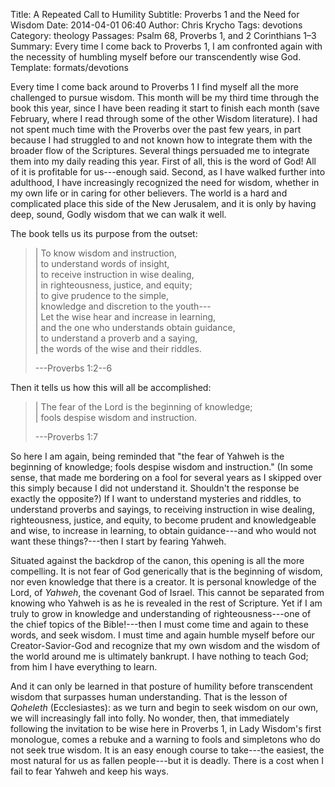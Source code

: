 Title: A Repeated Call to Humility
Subtitle: Proverbs 1 and the Need for Wisdom
Date: 2014-04-01 06:40
Author: Chris Krycho
Tags: devotions
Category: theology
Passages: Psalm 68, Proverbs 1, and 2 Corinthians 1&ndash;3
Summary: Every time I come back to Proverbs 1, I am confronted again with the necessity of humbling myself before our transcendently wise God.
Template: formats/devotions

Every time I come back around to Proverbs 1 I find myself all the more
challenged to pursue wisdom. This month will be my third time through the book
this year, since I have been reading it start to finish each month (save
February, where I read through some of the other Wisdom literature). I had not
spent much time with the Proverbs over the past few years, in part because I had
struggled to and not known how to integrate them with the broader flow of the
Scriptures. Several things persuaded me to integrate them into my daily reading
this year. First of all, this is the word of God! All of it is profitable for
us---enough said. Second, as I have walked further into adulthood, I have
increasingly recognized the need for wisdom, whether in my own life or in caring
for other believers. The world is a hard and complicated place this side of the
New Jerusalem, and it is only by having deep, sound, Godly wisdom that we can
walk it well.

The book tells us its purpose from the outset:

> | To know wisdom and instruction,  
> |     to understand words of insight,  
> | to receive instruction in wise dealing,  
> |     in righteousness, justice, and equity;  
> | to give prudence to the simple,  
> |     knowledge and discretion to the youth---   
> | Let the wise hear and increase in learning,  
> |     and the one who understands obtain guidance,  
> | to understand a proverb and a saying,  
> |     the words of the wise and their riddles.
>
> <p class="citation">---Proverbs 1:2--6</p>

Then it tells us how this will all be accomplished:

> | The fear of the <span class=smcp>Lord</span> is the beginning of knowledge;  
> |     fools despise wisdom and instruction.
> 
> <p class="citation">---Proverbs 1:7</p>

So here I am again, being reminded that "the fear of Yahweh is the beginning of
knowledge; fools despise wisdom and instruction." (In some sense, that made me
bordering on a fool for several years as I skipped over this simply because I
did not understand it. Shouldn't the response be exactly the opposite?) If I
want to understand mysteries and riddles, to understand proverbs and sayings, to
receiving instruction in wise dealing, righteousness, justice, and equity, to
become prudent and knowledgeable and wise, to increase in learning, to obtain
guidance---and who would not want these things?---then I start by fearing
Yahweh.

Situated against the backdrop of the canon, this opening is all the more
compelling. It is not fear of God generically that is the beginning of wisdom,
nor even knowledge that there is a creator. It is personal knowledge of the
<span class=smcp>Lord</span>, of *Yahweh*, the covenant God of Israel. This
cannot be separated from knowing who Yahweh is as he is revealed in the rest of
Scripture. Yet if I am truly to grow in knowledge and understanding of
righteousness---one of the chief topics of the Bible!---then I must come time
and again to these words, and seek wisdom. I must time and again humble myself
before our Creator-Savior-God and recognize that my own wisdom and the wisdom of
the world around me is ultimately bankrupt. I have nothing to teach God; from
him I have everything to learn.

And it can only be learned in that posture of humility before transcendent
wisdom that surpasses human understanding. That is the lesson of *Qoheleth*
(Ecclesiastes): as we turn and begin to seek wisdom on our own, we will
increasingly fall into folly. No wonder, then, that immediately following the
invitation to be wise here in Proverbs 1, in Lady Wisdom's first monologue,
comes a rebuke and a warning to fools and simpletons who do not seek true
wisdom. It is an easy enough course to take---the easiest, the most natural for
us as fallen people---but it is deadly. There is a cost when I fail to fear
Yahweh and keep his ways.